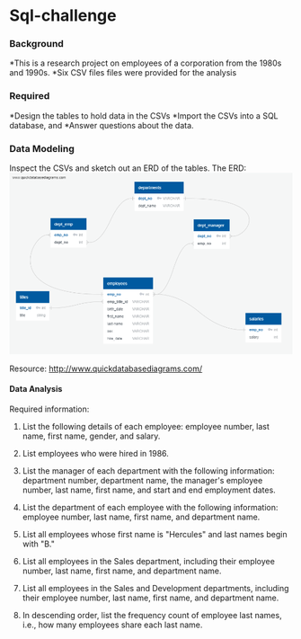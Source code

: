 # Sql-challenge
### Background
*This is a research project on employees of a corporation from the 1980s and 1990s. 
*Six CSV files files were provided for the analysis

### Required 
*Design the tables to hold data in the CSVs
*Import the CSVs into a SQL database, and 
*Answer questions about the data. 


### Data Modeling
Inspect the CSVs and sketch out an ERD of the tables.
The ERD:
![ERD](EmployeeSQL/Employees_ERD.png)

Resource: http://www.quickdatabasediagrams.com/

#### Data Analysis
Required information:

1. List the following details of each employee: employee number, last name, first name, gender, and salary.

2. List employees who were hired in 1986.

3. List the manager of each department with the following information: department number, department name, the manager's employee number, last name, first name, and start and end employment dates.

4. List the department of each employee with the following information: employee number, last name, first name, and department name.

5. List all employees whose first name is "Hercules" and last names begin with "B."

6. List all employees in the Sales department, including their employee number, last name, first name, and department name.

7. List all employees in the Sales and Development departments, including their employee number, last name, first name, and department name.

8. In descending order, list the frequency count of employee last names, i.e., how many employees share each last name.